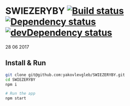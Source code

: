 # SWIEZERYBY [![Build status][travis-image]][travis-url] [![Dependency status][dependency-image]][dependency-url]  [![devDependency status][devDependencies-image]][devDependencies-url]
28 06 2017

## Install & Run
```bash
git clone git@github.com:yakovlevgleb/SWIEZERYBY.git
cd SWIEZERYBY
npm i

# Run the app
npm start
```

[travis-image]: https://travis-ci.org/yakovlevgleb/SWIEZERYBY.svg?branch=master
[travis-url]: https://travis-ci.org/yakovlevgleb/SWIEZERYBY
[dependency-image]: https://david-dm.org/yakovlevgleb/SWIEZERYBY.svg?style=flat-square
[dependency-url]: https://david-dm.org/yakovlevgleb/SWIEZERYBY?type=dev
[devDependencies-image]: https://david-dm.org/yakovlevgleb/SWIEZERYBY/dev-status.svg
[devDependencies-url]: https://david-dm.org/yakovlevgleb/SWIEZERYBY?type=dev
